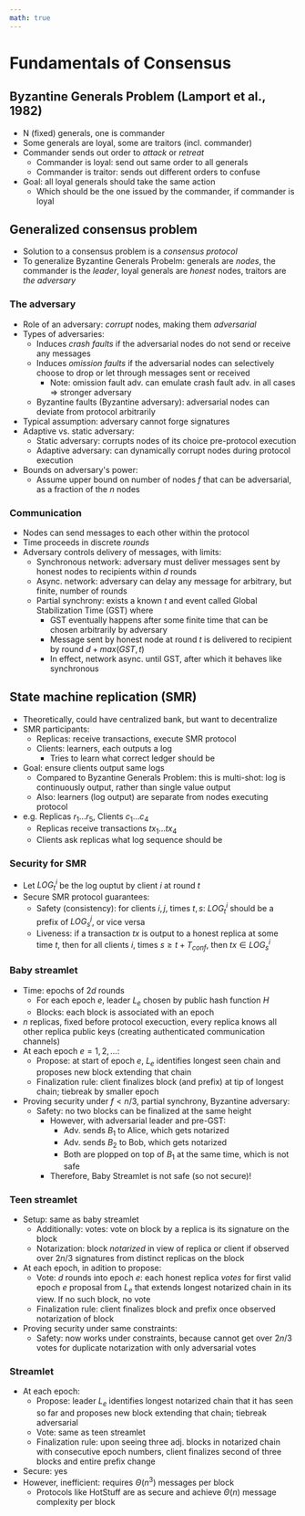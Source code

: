 ```yaml
---
math: true
---
```


# Fundamentals of Consensus

## Byzantine Generals Problem (Lamport et al., 1982)

* N (fixed) generals, one is commander
* Some generals are loyal, some are traitors (incl. commander)
* Commander sends out order to *attack* or *retreat*
    - Commander is loyal: send out same order to all generals
    - Commander is traitor: sends out different orders to confuse
* Goal: all loyal generals should take the same action
    - Which should be the one issued by the commander, if commander is loyal

## Generalized consensus problem

* Solution to a consensus problem is a *consensus protocol*
* To generalize Byzantine Generals Probelm: generals are *nodes*, the commander is the *leader*, loyal generals are *honest* nodes, traitors are *the adversary*

### The adversary

* Role of an adversary: *corrupt* nodes, making them *adversarial*
* Types of adversaries:
    - Induces *crash faults* if the adversarial nodes do not send or receive any messages
    - Induces *omission faults* if the adversarial nodes can selectively choose to drop or let through messages sent or received
        - Note: omission fault adv. can emulate crash fault adv. in all cases => stronger adversary
    - Byzantine faults (Byzantine adversary): adversarial nodes can deviate from protocol arbitrarily
* Typical assumption: adversary cannot forge signatures
* Adaptive vs. static adversary:
    - Static adversary: corrupts nodes of its choice pre-protocol execution
    - Adaptive adversary: can dynamically corrupt nodes during protocol execution
* Bounds on adversary's power:
    - Assume upper bound on number of nodes $f$ that can be adversarial, as a fraction of the $n$ nodes

### Communication

* Nodes can send messages to each other within the protocol
* Time proceeds in discrete *rounds*
* Adversary controls delivery of messages, with limits:
    - Synchronous network: adversary must deliver messages sent by honest nodes to recipients within $d$ rounds
    - Async. network: adversary can delay any message for arbitrary, but finite, number of rounds
    - Partial synchrony: exists a known $t$ and event called Global Stabilization Time (GST) where
        - GST eventually happens after some finite time that can be chosen arbitrarily by adversary
        - Message sent by honest node at round $t$ is delivered to recipient by round $d + max(GST, t)$
        - In effect, network async. until GST, after which it behaves like synchronous

## State machine replication (SMR)

* Theoretically, could have centralized bank, but want to decentralize
* SMR participants:
    - Replicas: receive transactions, execute SMR protocol
    - Clients: learners, each outputs a log
        - Tries to learn what correct ledger should be
* Goal: ensure clients output same logs
    - Compared to Byzantine Generals Problem: this is multi-shot: log is continuously output, rather than single value output
    - Also: learners (log output) are separate from nodes executing protocol
* e.g. Replicas $r_1 \ldots r_5$, Clients $c_1 \ldots c_4$
    - Replicas receive transactions $tx_1 \ldots tx_4$
    - Clients ask replicas what log sequence should be

### Security for SMR

* Let $LOG_t^{i}$ be the log ouptut by client $i$ at round $t$
* Secure SMR protocol guarantees:
    - Safety (consistency): for clients $i, j$, times $t, s$: $LOG_t^{i}$ should be a prefix of $LOG_s^{j}$, or vice versa
    - Liveness: if a transaction $tx$ is output to a honest replica at some time $t$, then for all clients $i$, times $s \ge t + T_{conf}$, then $tx \in LOG_s^{i}$

### Baby streamlet

* Time: epochs of $2d$ rounds
    - For each epoch $e$, leader $L_e$ chosen by public hash function $H$
    - Blocks: each block is associated with an epoch
* $n$ replicas, fixed before protocol execuction, every replica knows all other replica public keys (creating authenticated communication channels)
* At each epoch $e = 1, 2, \ldots$:
    - Propose: at start of epoch $e$, $L_e$ identifies longest seen chain and proposes new block extending that chain
    - Finalization rule: client finalizes block (and prefix) at tip of longest chain; tiebreak by smaller epoch
* Proving security under $f < n/3$, partial synchrony, Byzantine adversary:
    - Safety: no two blocks can be finalized at the same height
        - However, with adversarial leader and pre-GST:
            - Adv. sends $B_1$ to Alice, which gets notarized
            - Adv. sends $B_2$ to Bob, which gets notarized
            - Both are plopped on top of $B_1$ at the same time, which is not safe
        - Therefore, Baby Streamlet is not safe (so not secure)!

### Teen streamlet

* Setup: same as baby streamlet
    - Additionally: votes: vote on block by a replica is its signature on the block
    - Notarization: block *notarized* in view of replica or client if observed over $2n/3$ signatures from distinct replicas on the block
* At each epoch, in adition to propose:
    - Vote: $d$ rounds into epoch $e$: each honest replica *votes* for first valid epoch $e$ proposal from $L_e$ that extends longest notarized chain in its view. If no such block, no vote
    - Finalization rule: client finalizes block and prefix once observed notarization of block
* Proving security under same constraints:
    * Safety: now works under constraints, because cannot get over $2n/3$ votes for duplicate notarization with only adversarial votes

### Streamlet

* At each epoch:
    - Propose: leader $L_e$ identifies longest notarized chain that it has seen so far and proposes new block extending that chain; tiebreak adversarial
    - Vote: same as teen streamlet
    - Finalization rule: upon seeing three adj. blocks in notarized chain with consecutive epoch numbers, client finalizes second of three blocks and entire prefix change
* Secure: yes
* However, inefficient: requires $\Theta(n^3)$ messages per block 
    - Protocols like HotStuff are as secure and achieve $\Theta(n)$ message complexity per block